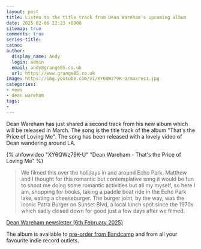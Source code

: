 ```yaml
---
layout: post
title: Listen to the title track from Dean Wareham's upcoming album
date: 2025-02-06 22:23 +0000
sitemap: true
comments: true
series-title:
catno:
author:
  display_name: Andy
  login: admin
  email: andy@grange85.co.uk
  url: https://www.grange85.co.uk
image: https://img.youtube.com/vi/XY6QWz79K-U/maxres1.jpg
categories:
- news
- dean wareham
tags:
- 
---
```

Dean Wareham has just shared a second track from his new album which will be released in March. The song is the title track of the album "That's the Price of Loving Me". The song has been released with a lovely video of Dean wandering around LA.

{% ahfowvideo "XY6QWz79K-U" "Dean Wareham - That's the Price of Loving Me"  %}

<blockquote>
We filmed this over the holidays in and around Echo Park. Matthew and I thought for this romantic but contemplative song it would be fun to shoot me doing some romantic activities but all my myself, so here I am, shopping for books, taking a paddle boat ride in the Echo Park lake, eating a cheeseburger. The burger joint, by the way, was the iconic Patra Burger on Sunset Blvd, a local lunch spot since the 1970s which sadly closed down for good just a few days after we filmed.
</blockquote>
<p class="caption"><a href="https://deanwareham.com/campaigns/1002136">Dean Wareham newsletter (6th February 2025)</a></p>

The album is available to [pre-order from Bandcamp](https://deanwareham.bandcamp.com/album/thats-the-price-of-loving-me) and from all your favourite indie record outlets.
